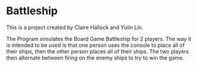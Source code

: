 # Battleship
This is a project created by Claire Hallock and Yulin Lin.

The Program simulates the Board Game Battleship for 2 players. The way it is intended to be used is that one person uses the console to place all of their ships, then the other person places all of their ships. The two players then alternate between firing on the enemy ships to try to win the game.
